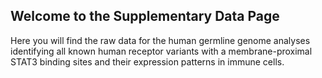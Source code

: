 ## Welcome to the Supplementary Data Page

Here you will find the raw data for the human germline genome analyses identifying all known human receptor variants with a membrane-proximal STAT3 binding sites and their expression patterns in immune cells.
